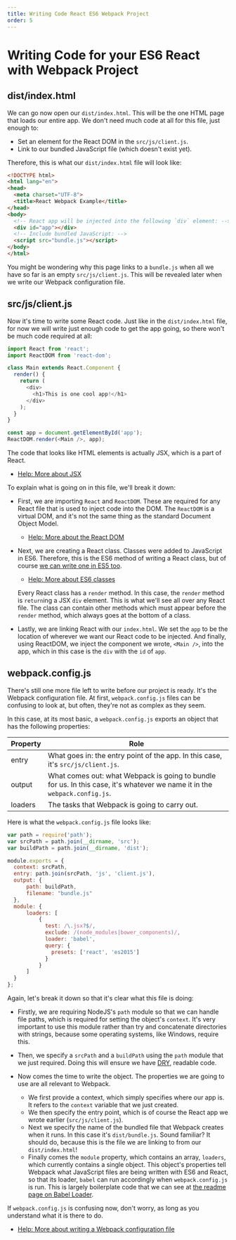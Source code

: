 ```yaml
---
title: Writing Code React ES6 Webpack Project
order: 5
---
```

# Writing Code for your ES6 React with Webpack Project

## dist/index.html
We can go now open our `dist/index.html`. This will be the one HTML page that loads our entire app. We don't need much code at all for this file, just enough to:

- Set an element for the React DOM in the `src/js/client.js`.
- Link to our bundled JavaScript file (which doesn't exist yet).

Therefore, this is what our `dist/index.html` file will look like:

```html
<!DOCTYPE html>
<html lang="en">
<head>
  <meta charset="UTF-8">
  <title>React Webpack Example</title>
</head>
<body>
  <!-- React app will be injected into the following `div` element: -->
  <div id="app"></div>
  <!-- Include bundled JavaScript: -->
  <script src="bundle.js"></script>
</body>
</html>
```

You might be wondering why this page links to a `bundle.js` when all we have so far is an empty `src/js/client.js`. This will be revealed later when we write our Webpack configuration file.

## src/js/client.js
Now it's time to write some React code. Just like in the `dist/index.html` file, for now we will write just enough code to get the app going, so there won't be much code required at all:

```js
import React from 'react';
import ReactDOM from 'react-dom';

class Main extends React.Component {
  render() {
    return (
      <div>
        <h1>This is one cool app!</h1>
      </div>
    );
  }
}

const app = document.getElementById('app');
ReactDOM.render(<Main />, app);
```

The code that looks like HTML elements is actually JSX, which is a part of React.

- [Help: More about JSX](http://buildwithreact.com/tutorial/jsx)

To explain what is going on in this file, we'll break it down:
- First, we are importing `React` and `ReactDOM`. These are required for any React file that is used to inject code into the DOM. The `ReactDOM` is a virtual DOM, and it's not the same thing as the standard Document Object Model.

   - [Help: More about the React DOM](https://facebook.github.io/react/docs/glossary.html)

- Next, we are creating a React class. Classes were added to JavaScript in ES6. Therefore, this is the ES6 method of writing a React class, but of course [we can write one in ES5 too](https://toddmotto.com/react-create-class-versus-component/).

   - [Help: More about ES6 classes](https://developer.mozilla.org/en-US/docs/Web/JavaScript/Reference/Classes)

   Every React class has a `render` method. In this case, the `render` method is `return`ing a JSX `div` element. This is what we'll see all over any React file. The class can contain other methods which must appear before the `render` method, which always goes at the bottom of a class.

- Lastly, we are linking React with our `index.html`. We set the `app` to be the location of wherever we want our React code to be injected. And finally, using ReactDOM, we inject the component we wrote, `<Main />`, into the app, which in this case is the `div` with the `id` of `app`.

## webpack.config.js

There's still one more file left to write before our project is ready. It's the Webpack configuration file. At first, `webpack.config.js` files can be confusing to look at, but often, they're not as complex as they seem.

In this case, at its most basic, a `webpack.config.js` exports an object that has the following properties:

| Property | Role |
| --- | --- |
| entry | What goes in: the entry point of the app. In this case, it's `src/js/client.js`. |
| output | What comes out: what Webpack is going to bundle for us. In this case, it's whatever we name it in the `webpack.config.js`. |
| loaders | The tasks that Webpack is going to carry out. |

Here is what the `webpack.config.js` file looks like:

```js
var path = require('path');
var srcPath = path.join(__dirname, 'src');
var buildPath = path.join(__dirname, 'dist');

module.exports = {
  context: srcPath,
  entry: path.join(srcPath, 'js', 'client.js'),
  output: {
      path: buildPath,
      filename: "bundle.js"
  },
  module: {
      loaders: [
          {
            test: /\.jsx?$/,
            exclude: /(node_modules|bower_components)/,
            loader: 'babel',
            query: {
              presets: ['react', 'es2015']
            }
          }
      ]
  }
};
```

Again, let's break it down so that it's clear what this file is doing:

- Firstly, we are requiring NodeJS's `path` module so that we can handle file paths, which is required for setting the object's `context`. It's very important to use this module rather than try and concatenate directories with strings, because some operating systems, like Windows, require this.

- Then, we specify a `srcPath` and a `buildPath` using the `path` module that we just required. Doing this will ensure we have [DRY](https://en.wikipedia.org/wiki/Don%27t_repeat_yourself), readable code.

- Now comes the time to write the object. The properties we are going to use are all relevant to Webpack.
   - We first provide a context, which simply specifies where our app is. It refers to the `context` variable that we just created.
   - We then specify the entry point, which is of course the React app we wrote earlier (`src/js/client.js`).
   - Next we specify the name of the bundled file that Webpack creates when it runs. In this case it's `dist/bundle.js`. Sound familiar? It should do, because this is the file we are linking to from our `dist/index.html`!
   - Finally comes the `module` property, which contains an array, `loaders`, which currently contains a single object. This object's properties tell Webpack what JavaScript files are being written with ES6 and React, so that its loader, `babel` can run accordingly when `webpack.config.js` is run. This is largely boilerplate code that we can see at [the readme page on Babel Loader](https://github.com/babel/babel-loader).

If `webpack.config.js` is confusing now, don't worry, as long as you understand what it is there to do.

- [Help: More about writing a Webpack configuration file](https://webpack.github.io/docs/tutorials/getting-started/#config-file)
